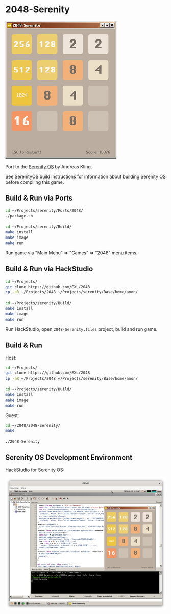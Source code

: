 2048-Serenity
=============

![2048-Serenity Serenity OS Screenshot](../image/2048-Serenity-Screenshot.png)

Port to the [Serenity OS](https://github.com/SerenityOS/serenity) by Andreas Kling.

See [SerenityOS build instructions](https://github.com/SerenityOS/serenity/blob/master/Documentation/BuildInstructions.md) for information about building Serenity OS before compiling this game.

## Build & Run via Ports

```sh
cd ~/Projects/serenity/Ports/2048/
./package.sh

cd ~/Projects/serenity/Build/
make install
make image
make run
```

Run game via "Main Menu" => "Games" => "2048" menu items.

## Build & Run via HackStudio

```sh
cd ~/Projects/
git clone https://github.com/EXL/2048
cp -aR ~/Projects/2048 ~/Projects/serenity/Base/home/anon/

cd ~/Projects/serenity/Build/
make install
make image
make run
```

Run HackStudio, open `2048-Serenity.files` project, build and run game.

## Build & Run

Host:

```sh
cd ~/Projects/
git clone https://github.com/EXL/2048
cp -aR ~/Projects/2048 ~/Projects/serenity/Base/home/anon/

cd ~/Projects/serenity/Build/
make install
make image
make run
```

Guest:

```sh
cd ~/2048/2048-Serenity/
make

./2048-Serenity
```

## Serenity OS Development Environment

HackStudio for Serenity OS:

![HackStudio for Serenity OS Screenshot](../image/HackStudio-Serenity-Screenshot.png)
